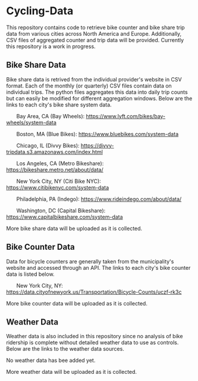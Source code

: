 # Cycling-Data
This repository contains code to retrieve bike counter and bike share trip data from various cities across North America and Europe. Additionally, CSV files of aggregated counter and trip data will be provided. Currently this repository is a work in progress.

## Bike Share Data
Bike share data is retrived from the individual provider's website in CSV format. Each of the monthly (or quarterly) CSV files contain data on individual trips. The python files aggregates this data into daily trip counts but can easily be modified for different aggregation windows. Below are the links to each city's bike share system data.

&nbsp;&nbsp;&nbsp;&nbsp;&nbsp;&nbsp; Bay Area, CA (Bay Wheels): https://www.lyft.com/bikes/bay-wheels/system-data

&nbsp;&nbsp;&nbsp;&nbsp;&nbsp;&nbsp; Boston, MA (Blue Bikes): https://www.bluebikes.com/system-data

&nbsp;&nbsp;&nbsp;&nbsp;&nbsp;&nbsp; Chicago, IL (Divvy Bikes): https://divvy-tripdata.s3.amazonaws.com/index.html

&nbsp;&nbsp;&nbsp;&nbsp;&nbsp;&nbsp; Los Angeles, CA (Metro Bikeshare): https://bikeshare.metro.net/about/data/

&nbsp;&nbsp;&nbsp;&nbsp;&nbsp;&nbsp; New York City, NY (Citi Bike NYC): https://www.citibikenyc.com/system-data

&nbsp;&nbsp;&nbsp;&nbsp;&nbsp;&nbsp; Philadelphia, PA (Indego): https://www.rideindego.com/about/data/

&nbsp;&nbsp;&nbsp;&nbsp;&nbsp;&nbsp; Washington, DC (Capital Bikeshare): https://www.capitalbikeshare.com/system-data

More bike share data will be uploaded as it is collected.

## Bike Counter Data
Data for bicycle counters are generally taken from the municipality's website and accessed through an API. The links to each city's bike counter data is listed below.

&nbsp;&nbsp;&nbsp;&nbsp;&nbsp;&nbsp; New York City, NY: https://data.cityofnewyork.us/Transportation/Bicycle-Counts/uczf-rk3c

More bike counter data will be uploaded as it is collected.

## Weather Data
Weather data is also included in this repository since no analysis of bike ridership is complete without detailed weather data to use as controls. Below are the links to the weather data sources.

No weather data has bee added yet. 

More weather data will be uploaded as it is collected.

